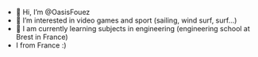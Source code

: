 - 👋 Hi, I’m @OasisFouez
- 👀 I’m interested in video games and sport (sailing, wind surf, surf...)
- 🌱 I am currently learning subjects in engineering (engineering school at Brest in France) 
- I from France :)

<!---
OasisFouez/OasisFouez is a ✨ special ✨ repository because its `README.md` (this file) appears on your GitHub profile.
You can click the Preview link to take a look at your changes.
--->
